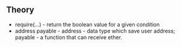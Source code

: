 ## Theory

- require(...) - return the boolean value for a given condition 
- address payable - address - data type which save user address; payable -  a function that can receive ether. 
